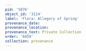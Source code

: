 ```yaml
---
pid: '5076'
object_id: '3124'
label: 'Flora: Allegory of Spring'
provenance_date:
provenance_location:
provenance_text: Private Collection
order: '0459'
collection: provenance
---
```

